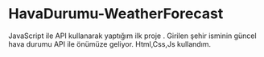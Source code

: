 # HavaDurumu-WeatherForecast
JavaScript  ile API kullanarak yaptığım ilk proje . Girilen şehir isminin güncel hava durumu API ile önümüze geliyor. Html,Css,Js kullandım.
